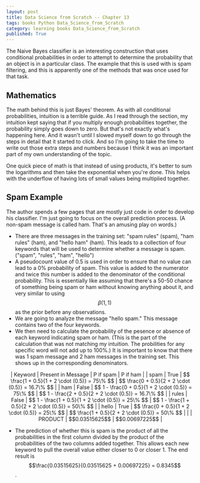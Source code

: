 ```yaml
---
layout: post
title: Data Science from Scratch -- Chapter 13
tags: books Python Data_Science_from_Scratch
category: learning books Data_Science_from_Scratch
published: True
---
```


The Naive Bayes classifier is an interesting construction that uses conditional probabilities in order to attempt to determine the probability that an object is in a particular class. The example that this is used with is spam filtering, and this is apparently one of the methods that was once used for that task.

## Mathematics

The math behind this is just Bayes' theorem. As with all conditional probabilities, intuition is a terrible guide. As I read through the section, my intuition kept saying that if you multiply enough probabilities together, the probability simply goes down to zero. But that's not exactly what's happening here. And it wasn't until I slowed myself down to go through the steps in detail that it started to click. And so I'm going to take the time to write out those extra steps and numbers because I think it was an important part of my own understanding of the topic.

One quick piece of math is that instead of using products, it's better to sum the logarithms and then take the exponential when you're done. This helps with the underflow of having lots of small values being multiplied together.

## Spam Example

The author spends a few pages that are mostly just code in order to develop his classifier. I'm just going to focus on the overall prediction process. (A non-spam message is called ham. That's an amusing play on words.)

- There are three messages in the training set: "spam rules" (spam), "ham rules" (ham), and "hello ham" (ham). This leads to a collection of four keywords that will be used to determine whether a message is spam. ("spam", "rules", "ham", "hello")
- A pseudocount value of 0.5 is used in order to ensure that no value can lead to a 0% probability of spam. This value is added to the numerator and twice this number is added to the denominator of the conditional probability. This is essentially like assuming that there's a 50-50 chance of something being spam or ham without knowing anything about it, and very similar to using $$\beta(1,1)$$ as the prior before any observations.
- We are going to analyze the message "hello spam." This message contains two of the four keywords.
- We then need to calculate the probability of the pesence or absence of each keyword indicating spam or ham. (This is the part of the calculation that was not matching my intuition. The probilities for any specific word will not add up to 100%.) It is important to know that there was 1 spam message and 2 ham messages in the training set. This shows up in the corresponding denominators.

<center>
| Keyword | Present in Message | P if spam | P if ham |
| spam | True | $$ \frac{1 + 0.5}{1 + 2 \cdot (0.5)} = 75\% $$ | $$ \frac{0 + 0.5}{2 + 2 \cdot (0.5)} = 16.7\% $$ |
| ham | False | $$ 1 - \frac{0 + 0.5}{1 + 2 \cdot (0.5)} = 75\% $$ | $$ 1 - \frac{2 + 0.5}{2 + 2 \cdot (0.5)} = 16.7\% $$ |
| rules | False | $$ 1 - \frac{1 + 0.5}{1 + 2 \cdot (0.5)} = 25\% $$ | $$ 1 - \frac{1 + 0.5}{2 + 2 \cdot (0.5)} = 50\% $$ |
| hello | True | $$ \frac{0 + 0.5}{1 + 2 \cdot (0.5)} = 25\% $$ | $$ \frac{1 + 0.5}{2 + 2 \cdot (0.5)} = 50\% $$ |
|       | PRODUCT | $$0.03515625$$ | $$0.00697225$$ |
</center>

- The prediction of whether this is spam is the product of all the probabilities in the first column divided by the product of the probabilities of the two columns added together. This allows each new keyword to pull the overall value either closer to 0 or closer 1. The end result is $$\frac{0.03515625}{0.03515625 + 0.00697225} = 0.8345$$.
